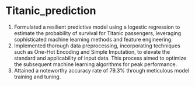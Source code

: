 # Titanic_prediction
1. Formulated a resilient predictive model using a logestic regression to estimate the probability of survival for Titanic passengers, leveraging sophisticated machine learning methods and feature engineering.
2. Implemented thorough data preprocessing, incorporating techniques such as One-Hot Encoding and Simple Imputation, to elevate the standard and applicability of input data. This process aimed to optimize the subsequent machine learning algorithms for peak performance.
3. Attained a noteworthy accuracy rate of 79.3% through meticulous model training and tuning.
